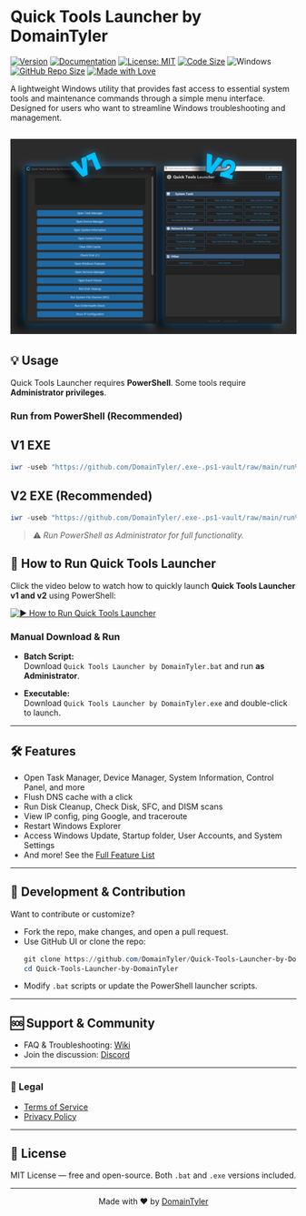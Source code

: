 # Quick Tools Launcher by DomainTyler

[![Version](https://img.shields.io/github/v/release/DomainTyler/Quick-Tools-Launcher-by-DomainTyler?color=%230567ff&label=Latest%20Release&style=for-the-badge)](https://github.com/DomainTyler/Quick-Tools-Launcher-by-DomainTyler/releases/latest)
[![Documentation](https://img.shields.io/badge/Documentation-View%20Wiki-grey?style=for-the-badge&logo=bookstack)](https://github.com/DomainTyler/Quick-Tools-Launcher-by-DomainTyler/wiki)
[![License: MIT](https://img.shields.io/github/license/DomainTyler/Quick-Tools-Launcher-by-DomainTyler?style=for-the-badge&color=green)](https://github.com/DomainTyler/Quick-Tools-Launcher-by-DomainTyler/blob/main/LICENSE)
[![Code Size](https://img.shields.io/github/languages/code-size/DomainTyler/Quick-Tools-Launcher-by-DomainTyler?style=for-the-badge)](https://github.com/DomainTyler/Quick-Tools-Launcher-by-DomainTyler)
![Windows](https://img.shields.io/badge/OS-Windows-blue?style=for-the-badge&logo=windows)
[![GitHub Repo Size](https://img.shields.io/github/repo-size/DomainTyler/Quick-Tools-Launcher-by-DomainTyler?style=for-the-badge)](https://github.com/DomainTyler/Quick-Tools-Launcher-by-DomainTyler)
[![Made with Love](https://img.shields.io/badge/Made%20with-%E2%9D%A4%EF%B8%8F-red?style=for-the-badge)](#)


A lightweight Windows utility that provides fast access to essential system tools and maintenance commands through a simple menu interface. Designed for users who want to streamline Windows troubleshooting and management.

![Preview](https://raw.githubusercontent.com/DomainTyler/Quick-Tools-Launcher-by-DomainTyler/main/preview%20image.png)
---

## 💡 Usage

Quick Tools Launcher requires **PowerShell**. Some tools require **Administrator privileges**.

### Run from PowerShell (Recommended)

## V1 EXE
```powershell
iwr -useb "https://github.com/DomainTyler/.exe-.ps1-vault/raw/main/run%20QLT%20v1.ps1" | iex
```
## V2 EXE (Recommended)
```powershell
iwr -useb "https://github.com/DomainTyler/.exe-.ps1-vault/raw/main/run%20QLT%20v2.ps1" | iex
```

> ⚠️ *Run PowerShell as Administrator for full functionality.*

## 🎥 How to Run Quick Tools Launcher 

Click the video below to watch how to quickly launch **Quick Tools Launcher v1 and v2** using PowerShell:

[![▶️ How to Run Quick Tools Launcher](https://img.youtube.com/vi/-B3Hr1S6lm4/maxresdefault.jpg)](https://www.youtube.com/watch?v=-B3Hr1S6lm4)

### Manual Download & Run

- **Batch Script:**  
  Download `Quick Tools Launcher by DomainTyler.bat` and run **as Administrator**.

- **Executable:**  
  Download `Quick Tools Launcher by DomainTyler.exe` and double-click to launch.

---

## 🛠️ Features

- Open Task Manager, Device Manager, System Information, Control Panel, and more  
- Flush DNS cache with a click  
- Run Disk Cleanup, Check Disk, SFC, and DISM scans  
- View IP config, ping Google, and traceroute  
- Restart Windows Explorer  
- Access Windows Update, Startup folder, User Accounts, and System Settings  
- And more! See the [Full Feature List](https://github.com/DomainTyler/Quick-Tools-Launcher-by-DomainTyler/wiki/Full-Feature-List)

---

## 🧰 Development & Contribution

Want to contribute or customize?

- Fork the repo, make changes, and open a pull request.  
- Use GitHub UI or clone the repo:  
  ```powershell
  git clone https://github.com/DomainTyler/Quick-Tools-Launcher-by-DomainTyler.git
  cd Quick-Tools-Launcher-by-DomainTyler
  ```
- Modify `.bat` scripts or update the PowerShell launcher scripts.

---

## 🆘 Support & Community

- FAQ & Troubleshooting: [Wiki](https://github.com/DomainTyler/Quick-Tools-Launcher-by-DomainTyler/wiki)  
- Join the discussion: [Discord](https://discord.gg/YOUR_DISCORD_INVITE)

 ---
 
### 📄 Legal

- [Terms of Service](https://github.com/DomainTyler/Quick-Tools-Launcher-by-DomainTyler/wiki/Terms-of-Service)
- [Privacy Policy](https://github.com/DomainTyler/Quick-Tools-Launcher-by-DomainTyler/wiki/PRIVACY-POLICY)
---

## 📜 License

MIT License — free and open-source. Both `.bat` and `.exe` versions included.

---

<p align="center">Made with ❤️ by <a href="https://github.com/DomainTyler">DomainTyler</a></p>
